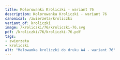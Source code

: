 ```yaml
---
title: Kolorowanki Króliczki - wariant 76
description: Kolorowanka Kroliczki - wariant 76
canonical: /zwierzeta/kroliczki
variant_of: kroliczki
image: /kroliczki/76/kroliczki-76.svg
pdf: /kroliczki/76/kroliczki-76.pdf
tags:
- zwierzeta
- kroliczki
alt: "Malowanka kroliczki do druku A4 - wariant 76"
---
```

